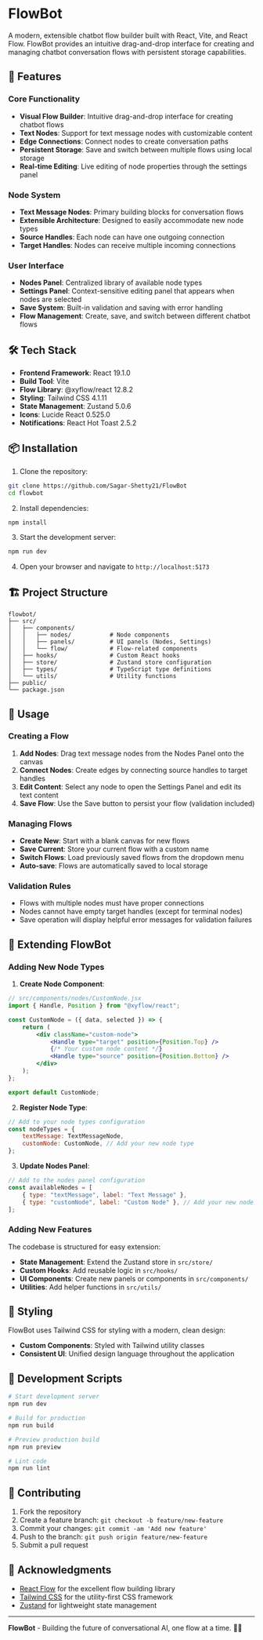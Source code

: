 # FlowBot

A modern, extensible chatbot flow builder built with React, Vite, and React Flow. FlowBot provides an intuitive drag-and-drop interface for creating and managing chatbot conversation flows with persistent storage capabilities.

## 🚀 Features

### Core Functionality

-   **Visual Flow Builder**: Intuitive drag-and-drop interface for creating chatbot flows
-   **Text Nodes**: Support for text message nodes with customizable content
-   **Edge Connections**: Connect nodes to create conversation paths
-   **Persistent Storage**: Save and switch between multiple flows using local storage
-   **Real-time Editing**: Live editing of node properties through the settings panel

### Node System

-   **Text Message Nodes**: Primary building blocks for conversation flows
-   **Extensible Architecture**: Designed to easily accommodate new node types
-   **Source Handles**: Each node can have one outgoing connection
-   **Target Handles**: Nodes can receive multiple incoming connections

### User Interface

-   **Nodes Panel**: Centralized library of available node types
-   **Settings Panel**: Context-sensitive editing panel that appears when nodes are selected
-   **Save System**: Built-in validation and saving with error handling
-   **Flow Management**: Create, save, and switch between different chatbot flows

## 🛠️ Tech Stack

-   **Frontend Framework**: React 19.1.0
-   **Build Tool**: Vite
-   **Flow Library**: @xyflow/react 12.8.2
-   **Styling**: Tailwind CSS 4.1.11
-   **State Management**: Zustand 5.0.6
-   **Icons**: Lucide React 0.525.0
-   **Notifications**: React Hot Toast 2.5.2

## 📦 Installation

1. Clone the repository:

```bash
git clone https://github.com/Sagar-Shetty21/FlowBot
cd flowbot
```

2. Install dependencies:

```bash
npm install
```

3. Start the development server:

```bash
npm run dev
```

4. Open your browser and navigate to `http://localhost:5173`

## 🏗️ Project Structure

```
flowbot/
├── src/
│   ├── components/
│   │   ├── nodes/           # Node components
│   │   ├── panels/          # UI panels (Nodes, Settings)
│   │   └── flow/            # Flow-related components
│   ├── hooks/               # Custom React hooks
│   ├── store/               # Zustand store configuration
│   ├── types/               # TypeScript type definitions
│   └── utils/               # Utility functions
├── public/
└── package.json
```

## 🎯 Usage

### Creating a Flow

1. **Add Nodes**: Drag text message nodes from the Nodes Panel onto the canvas
2. **Connect Nodes**: Create edges by connecting source handles to target handles
3. **Edit Content**: Select any node to open the Settings Panel and edit its text content
4. **Save Flow**: Use the Save button to persist your flow (validation included)

### Managing Flows

-   **Create New**: Start with a blank canvas for new flows
-   **Save Current**: Store your current flow with a custom name
-   **Switch Flows**: Load previously saved flows from the dropdown menu
-   **Auto-save**: Flows are automatically saved to local storage

### Validation Rules

-   Flows with multiple nodes must have proper connections
-   Nodes cannot have empty target handles (except for terminal nodes)
-   Save operation will display helpful error messages for validation failures

## 🔧 Extending FlowBot

### Adding New Node Types

1. **Create Node Component**:

```jsx
// src/components/nodes/CustomNode.jsx
import { Handle, Position } from "@xyflow/react";

const CustomNode = ({ data, selected }) => {
    return (
        <div className="custom-node">
            <Handle type="target" position={Position.Top} />
            {/* Your custom node content */}
            <Handle type="source" position={Position.Bottom} />
        </div>
    );
};

export default CustomNode;
```

2. **Register Node Type**:

```jsx
// Add to your node types configuration
const nodeTypes = {
    textMessage: TextMessageNode,
    customNode: CustomNode, // Add your new node type
};
```

3. **Update Nodes Panel**:

```jsx
// Add to the nodes panel configuration
const availableNodes = [
    { type: "textMessage", label: "Text Message" },
    { type: "customNode", label: "Custom Node" }, // Add your new node
];
```

### Adding New Features

The codebase is structured for easy extension:

-   **State Management**: Extend the Zustand store in `src/store/`
-   **Custom Hooks**: Add reusable logic in `src/hooks/`
-   **UI Components**: Create new panels or components in `src/components/`
-   **Utilities**: Add helper functions in `src/utils/`

## 🎨 Styling

FlowBot uses Tailwind CSS for styling with a modern, clean design:

<!-- - **Responsive Design**: Works seamlessly across different screen sizes
- **Dark/Light Mode**: Ready for theme switching implementation -->

-   **Custom Components**: Styled with Tailwind utility classes
-   **Consistent UI**: Unified design language throughout the application

## 🚦 Development Scripts

```bash
# Start development server
npm run dev

# Build for production
npm run build

# Preview production build
npm run preview

# Lint code
npm run lint
```

## 🤝 Contributing

1. Fork the repository
2. Create a feature branch: `git checkout -b feature/new-feature`
3. Commit your changes: `git commit -am 'Add new feature'`
4. Push to the branch: `git push origin feature/new-feature`
5. Submit a pull request

## 🙏 Acknowledgments

-   [React Flow](https://reactflow.dev/) for the excellent flow building library
-   [Tailwind CSS](https://tailwindcss.com/) for the utility-first CSS framework
-   [Zustand](https://github.com/pmndrs/zustand) for lightweight state management

---

**FlowBot** - Building the future of conversational AI, one flow at a time. 🤖✨
